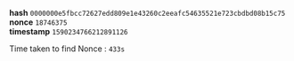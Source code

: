 **hash**  `0000000e5fbcc72627edd809e1e43260c2eeafc54635521e723cbdbd08b15c75`  
**nonce**  `18746375`    
**timestamp** `1590234766212891126`  

Time taken to find Nonce : ```433s```
